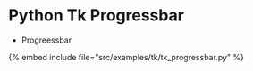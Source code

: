 # Python Tk Progressbar

* Progreessbar

{% embed include file="src/examples/tk/tk_progressbar.py" %}




